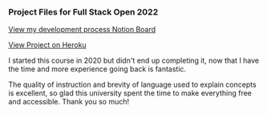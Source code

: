 ### Project Files for Full Stack Open 2022

[View my development process Notion Board](https://www.notion.so/Planning-7b3e818fc3c44009ac90263b7949bb0c)

[View Project on Heroku](https://protected-sands-11467.herokuapp.com/)

I started this course in 2020 but didn't end up completing it, now that I have the time and more experience going back is fantastic.


The quality of instruction and brevity of language used to explain concepts is excellent, so glad this university spent the time to make everything free and accessible. Thank you so much!
